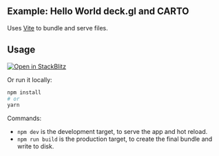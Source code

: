 ## Example: Hello World deck.gl and CARTO
Uses [Vite](https://vitejs.dev/) to bundle and serve files.

## Usage

[![Open in StackBlitz](https://developer.stackblitz.com/img/open_in_stackblitz.svg)](https://stackblitz.com/github/CartoDB/deck.gl-examples/tree/master/hello-world?file=index.ts)

Or run it locally:

```bash
npm install
# or
yarn
```

Commands:
* `npm dev` is the development target, to serve the app and hot reload.
* `npm run build` is the production target, to create the final bundle and write to disk.
